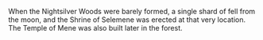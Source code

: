When the Nightsilver Woods were barely formed, a single shard of fell from the moon, and the Shrine of Selemene was erected at that very location. The Temple of Mene was also built later in the forest.